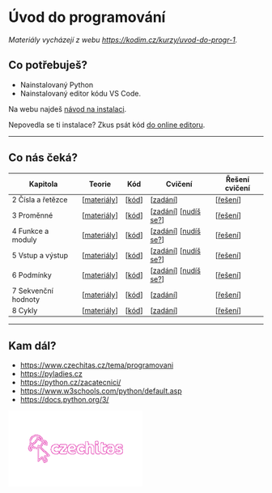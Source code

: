 # Úvod do programování
_Materiály vycházejí z webu https://kodim.cz/kurzy/uvod-do-progr-1._ 


## Co potřebuješ?

* Nainstalovaný Python
* Nainstalovaný editor kódu VS Code. 

Na webu najdeš [návod na instalaci](https://kodim.cz/kurzy/uvod-do-progr-1/priprava/jazyky-nastroje/instalace-python). 

Nepovedla se ti instalace? Zkus psát kód [do online editoru](https://www.online-python.com). 

---

## Co nás čeká?
| Kapitola | Teorie | Kód | Cvičení | Řešení cvičení |
|---|---|---|---|---|
| 2 Čísla a řetězce | [[materiály](https://kodim.cz/kurzy/uvod-do-progr-1/prvni-krucky/cisla-retezce/python-konzole)] | [[kód](2-cisla-a-retezce.ipynb)] | [[zadání](https://kodim.cz/kurzy/uvod-do-progr-1/prvni-krucky/cisla-retezce/excs)] | [[řešení](reseni-cviceni/2-cisla-a-retezce)]|
| 3 Proměnné | [[materiály](https://kodim.cz/kurzy/uvod-do-progr-1/prvni-krucky/promenne/jmena-promennych)] | [[kód](3-promenne.ipynb)] | [[zadání](https://kodim.cz/kurzy/uvod-do-progr-1/prvni-krucky/promenne/excs)]  [[nudíš se?](https://kodim.cz/kurzy/uvod-do-progr-1/prvni-krucky/promenne/extra-excs)] |  [[řešení](reseni-cviceni/3-promenne)] |
| 4 Funkce a moduly | [[materiály](https://kodim.cz/kurzy/uvod-do-progr-1/prvni-krucky/funkce-moduly/funkce)] | [[kód](4-funkce-moduly.ipynb)] | [[zadání](https://kodim.cz/kurzy/uvod-do-progr-1/prvni-krucky/funkce-moduly/excs)]  [[nudíš se?](https://kodim.cz/kurzy/uvod-do-progr-1/prvni-krucky/funkce-moduly/cteni-na-doma)] |  [[řešení](reseni-cviceni/4-funkce-moduly)] |
| 5 Vstup a výstup | [[materiály](https://kodim.cz/kurzy/uvod-do-progr-1/prvni-krucky/vstup-vystup/vystup-do-terminalu)] |  [[kód](5-vstup-vystup.ipynb)] | [[zadání](https://kodim.cz/kurzy/uvod-do-progr-1/prvni-krucky/vstup-vystup/excs)]  [[nudíš se?](https://kodim.cz/kurzy/uvod-do-progr-1/prvni-krucky/vstup-vystup/cteni-na-doma)] | [[řešení](reseni-cviceni/5-vstup-a-vystup)] |
| 6 Podmínky | [[materiály](https://kodim.cz/kurzy/uvod-do-progr-1/prvni-krucky/podminky/bloky)] | [[kód](6-podminky.ipynb)] | [[zadání](https://kodim.cz/kurzy/uvod-do-progr-1/prvni-krucky/podminky/excs)]  [[nudíš se?](https://kodim.cz/kurzy/uvod-do-progr-1/prvni-krucky/podminky/cteni-na-doma)] | [[řešení](reseni-cviceni/6-podminky)]  |
| 7 Sekvenční hodnoty | [[materiály](https://kodim.cz/kurzy/uvod-do-progr-1/prvni-krucky/sekvence/retezce)] | [[kód](7-sekvencni-hodnoty.ipynb)] | [[zadání](https://kodim.cz/kurzy/uvod-do-progr-1/prvni-krucky/sekvence/excs)] | [[řešení](reseni-cviceni/7-sekvencni-hodnoty)]  |
| 8 Cykly | [[materiály](https://kodim.cz/kurzy/uvod-do-progr-1/prvni-krucky/cykly/cyklus-for)] |  [[kód](8-cykly.ipynb)] | [[zadání](https://kodim.cz/kurzy/uvod-do-progr-1/prvni-krucky/cykly/excs)] | [[řešení](reseni-cviceni/8-cykly)]  |

---
## Kam dál?
* https://www.czechitas.cz/tema/programovani
* https://pyladies.cz
* https://python.cz/zacatecnici/
* https://www.w3schools.com/python/default.asp
* https://docs.python.org/3/


<!-- <div align=left> -->
  <img src="assets/czechitas-logo.gif" title="Czechitas" alt="Czechitas" height="150"/>
<!-- </div> -->
